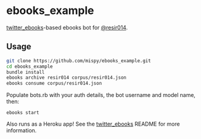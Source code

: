 # ebooks_example

[twitter_ebooks](https://github.com/mispy/twitter_ebooks)-based ebooks bot for [@resir014](https://twitter.com/resir014).

## Usage

```bash
git clone https://github.com/mispy/ebooks_example.git
cd ebooks_example
bundle install
ebooks archive resir014 corpus/resir014.json
ebooks consume corpus/resir014.json
```

Populate bots.rb with your auth details, the bot username and model name, then:

`ebooks start`

Also runs as a Heroku app! See the [twitter_ebooks](https://github.com/mispy/twitter_ebooks) README for more information.
